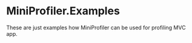 # MiniProfiler.Examples

These are just examples how MiniProfiler can be used for profiling MVC app.
